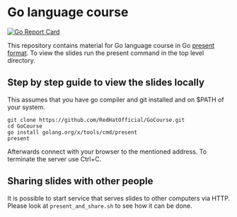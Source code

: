 # Go language course

[![Go Report Card](https://goreportcard.com/badge/github.com/RedHatOfficial/GoCourse)](https://goreportcard.com/report/github.com/RedHatOfficial/GoCourse)

This repository contains material for Go language course in Go [present format](https://godoc.org/golang.org/x/tools/present). To view the slides run the present command in the top level directory.

## Step by step guide to view the slides locally

This assumes that you have go compiler and git installed and on $PATH of your system.

```
git clone https://github.com/RedHatOfficial/GoCourse.git
cd GoCourse
go install golang.org/x/tools/cmd/present
present
```

Afterwards connect with your browser to the mentioned address. To terminate the server use Ctrl+C.

## Sharing slides with other people

It is possible to start service that serves slides to other computers via HTTP.
Please look at `present_and_share.sh` to see how it can be done.
